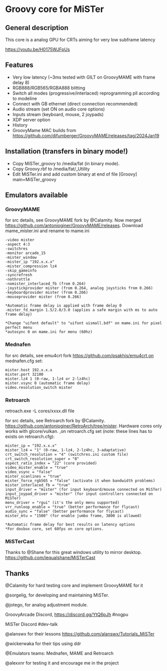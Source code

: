 # Groovy core for MiSTer

## General description
This core is a analog GPU for CRTs aiming for very low subframe latency

https://youtu.be/H0175WJFpUs

## Features 
- Very low latency (~3ms tested with GILT on GroovyMAME with frame delay 8)
- RGB888/RGB565/RGBA888 blitting
- Switch all modes (progressive/interlaced) reprogramming pll according to modeline
- Connect with GB ethernet (direct connection recommended)
- Audio stream (set ON on audio core options)
- Inputs stream (keyboard, mouse, 2 joypads)
- XDP server option
- <a url=https://github.com/psakhis/Groovy_MiSTer/blob/main/history.txt>History</a>
- GroovyMame MAC builds from https://github.com/djfumberger/GroovyMAME/releases/tag/2024Jan19

## Installation (transfers in binary mode!)
- Copy MiSTer_groovy to /media/fat (in binary mode).
- Copy Groovy.rbf to /media/fat/_Utility
- Edit MiSTer.ini and add custom binary at end of file
  [Groovy]
  main=MiSTer_groovy
  
## Emulators available
### GroovyMAME 
 for src details, see GroovyMAME fork by @Calamity. Now merged https://github.com/antonioginer/GroovyMAME/releases. Download mame_mister.ini and rename to mame.ini
  
    -video mister 
    -aspect 4:3 
    -switchres 
    -monitor arcade_15 
    -mister_window 
    -mister_ip "192.x.x.x" 
    -mister_compression lz4
    -skip_gameinfo 
    -syncrefresh 
    -nothrottle
    -nomister_interlaced_fb (from 0.264) 
    -joystickprovider mister (from 0.264, analog joysticks from 0.266)
    -keyboardprovider mister (from 0.266)
    -mouseprovider mister (from 0.266)
        
    *Automatic frame delay is applied with frame delay 0
    -mister_fd_margin 1.5/2.0/3.0 (applies a safe margin with ms to auto frame delay)

    *Change "uifont default" to "uifont uismall.bdf" on mame.ini for pixel perfect menu
    *autosync 0 on mame.ini for menu (60hz)
    
### Mednafen 
  for src details, see emu4crt fork https://github.com/psakhis/emu4crt,on mednafen.cfg set:
  
    mister.host 192.x.x.x
    mister.port 32100
    mister.lz4 1 (0-raw, 1-lz4 or 2-lz4hc)
    mister.vsync 0 (automatic frame delay)
    video.resolution_switch mister
  
### Retroarch 
retroach.exe -L cores/xxxx.dll file

for src details, see Retroarch fork by @Calamity. https://github.com/antonioginer/RetroArch/tree/mister. Hardware cores only works with glcore/vulkan.
 ,on retroarch.cfg set (note: these lines has to exists on retroarch.cfg):
  
    mister_ip = "192.x.x.x"
    mister_lz4 = "1" (0-raw, 1-lz4, 2-lz4hc, 3-adaptative)
    crt_switch_resolution = "4" (switchres.ini custom file)
    crt_switch_resolution_super = "0"
    aspect_ratio_index = "22" (core provided)
    video_mister_enable = "true"
    video_vsync = "false"
    mister_scanlines = "true" 
    mister_force_rgb565 = "false" (activate it when bandwidth problems)
    mister_interlaced_fb = "true"
    input_driver = "mister" (for input keyboard/mouse connected on MiSTer)
    input_joypad_driver = "mister" (for input controllers connected on MiSTer)
    menu_driver = "rgui" (it's the only menu supported)
    vrr_runloop_enable = "true" (better performance for flycast)
    audio_sync = "false" (better performance for flycast)
    mister_mtu = "1500" (for enable jumbo frame, 3800 is allowed)

    *Automatic frame delay for best results on latency options
    *For dosbox core, set 60fps on core options.
    
### MiSTerCast 
Thanks to @Shane for this great windows utility to mirror desktop. https://github.com/iequalshane/MiSTerCast

## Thanks
@Calamity for hard testing core and implement GroovyMAME for it

@sorgelig, for developing and maintaining MiSTer.

@jotego, for analog adjustment module.

GroovyArcade Discord, https://discord.gg/YtQ6pJh #nogpu

MiSTer Discord #dev-talk

@alanswx for their lessons https://github.com/alanswx/Tutorials_MiSTer

@wickerwaka for their tips using ddr

@Emulators teams: Mednafen, MAME and Retroarch

@alexxnr for testing it and encourage me in the project

